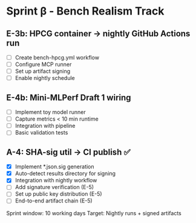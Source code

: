 # Sprint β - Bench Realism Track

## E-3b: HPCG container → nightly GitHub Actions run
- [ ] Create bench-hpcg.yml workflow
- [ ] Configure MCP runner
- [ ] Set up artifact signing
- [ ] Enable nightly schedule

## E-4b: Mini-MLPerf Draft 1 wiring
- [ ] Implement toy model runner
- [ ] Capture metrics < 10 min runtime
- [ ] Integration with pipeline
- [ ] Basic validation tests

## A-4: SHA-sig util → CI publish ✅ 
- [x] Implement *.json.sig generation
- [x] Auto-detect results directory for signing
- [x] Integration with nightly workflow
- [ ] Add signature verification (E-5)
- [ ] Set up public key distribution (E-5)
- [ ] End-to-end artifact chain (E-5)

Sprint window: 10 working days
Target: Nightly runs + signed artifacts

